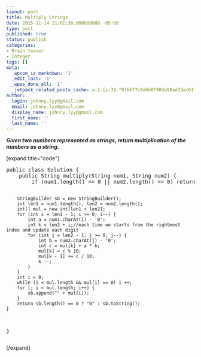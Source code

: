 ```yaml
---
layout: post
title: Multiply Strings
date: 2015-11-14 21:01:30.000000000 -05:00
type: post
published: true
status: publish
categories:
- Brain teaser
- Integer
tags: []
meta:
  _wpcom_is_markdown: '1'
  _edit_last: '1'
  _wpas_done_all: '1'
  _jetpack_related_posts_cache: a:1:{s:32:"8f6677c9d6b0f903e98ad32ec61f8deb";a:2:{s:7:"expires";i:1465352987;s:7:"payload";a:3:{i:0;a:1:{s:2:"id";i:1824;}i:1;a:1:{s:2:"id";i:398;}i:2;a:1:{s:2:"id";i:410;}}}}
author:
  login: johnny.lyy@gmail.com
  email: johnny.lyy@gmail.com
  display_name: johnny.lyy@gmail.com
  first_name: ''
  last_name: ''
---
```

<p><strong><em>Given two numbers represented as strings, return multiplication of the numbers as a string.</em></strong></p>
<p>[expand title="code"]</p>
<pre>
public class Solution {
    public String multiply(String num1, String num2) {        
        if (num1.length() == 0 || num2.length() == 0) return "";
        
        StringBuilder sb = new StringBuilder();
        int len1 = num1.length(), len2 = num2.length();
        int[] mul = new int[len1 + len2];
        for (int i = len1 - 1; i >= 0; i--) {
            int a = num1.charAt(i) - '0';
            int k = len2 + i;//each time we starts from the rightmost index and update each digit
            for (int j = len2 - 1; j >= 0; j--) {
                int b = num2.charAt(j) - '0';
                int c = mul[k] + a * b;
                mul[k] = c % 10;
                mul[k - 1] += c / 10;
                k --;
            }
        }
        int i = 0;
        while (i < mul.length && mul[i] == 0) i ++;
        for (; i < mul.length; i++) {
            sb.append("" + mul[i]);
        }
        return sb.length() == 0 ? "0" : sb.toString();
    }
}
</pre>
<p>[/expand]</p>
